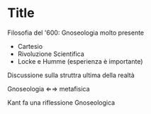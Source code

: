 # Title

Filosofia del '600: Gnoseologia molto presente

* Cartesio
* Rivoluzione Scientifica
* Locke e Humme (esperienza è  importante)

Discussione sulla struttra ultima della realtà

Gnoseologia ⇐⇒ metafisica

Kant fa una riflessione Gnoseologica
<!--stackedit_data:
eyJoaXN0b3J5IjpbLTQ5MjMzMzYxNF19
-->